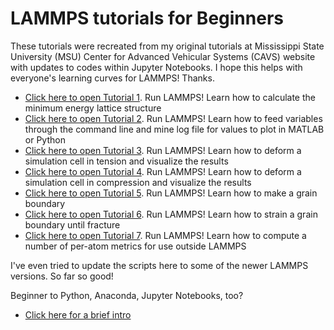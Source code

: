 # LAMMPS tutorials for Beginners

These tutorials were recreated from my original tutorials at Mississippi State University (MSU) Center for Advanced Vehicular Systems (CAVS) website with updates to codes within Jupyter Notebooks.  I hope this helps with everyone's learning curves for LAMMPS!  Thanks.

* [Click here to open Tutorial 1](LAMMPS-Tutorials-01.ipynb). Run LAMMPS! Learn how to calculate the minimum energy lattice structure
* [Click here to open Tutorial 2](LAMMPS-Tutorials-02.ipynb). Run LAMMPS! Learn how to feed variables through the command line and mine log file for values to plot in MATLAB or Python
* [Click here to open Tutorial 3](LAMMPS-Tutorials-03.ipynb). Run LAMMPS! Learn how to deform a simulation cell in tension and visualize the results
* [Click here to open Tutorial 4](LAMMPS-Tutorials-04.ipynb). Run LAMMPS! Learn how to deform a simulation cell in compression and visualize the results
* [Click here to open Tutorial 5](LAMMPS-Tutorials-05.ipynb). Run LAMMPS! Learn how to make a grain boundary
* [Click here to open Tutorial 6](LAMMPS-Tutorials-06.ipynb). Run LAMMPS! Learn how to strain a grain boundary until fracture
* [Click here to open Tutorial 7](LAMMPS-Tutorials-07.ipynb). Run LAMMPS! Learn how to compute a number of per-atom metrics for use outside LAMMPS

I've even tried to update the scripts here to some of the newer LAMMPS versions.  So far so good!

Beginner to Python, Anaconda, Jupyter Notebooks, too?
* [Click here for a brief intro](HowToJupyterNotebook.ipynb)
